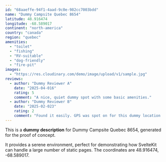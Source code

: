 ```yaml
---
id: "68aaeffe-94f1-4aad-9c0e-982cc7003bdd"
name: "Dummy Campsite Quebec 8654"
latitude: 48.916474
longitude: -68.589017
continent: "north-america"
country: "canada"
region: "quebec"
amenities:
  - "toilet"
  - "fishing"
  - "RV-suitable"
  - "dog-friendly"
  - "fire-pit"
images:
  - "https://res.cloudinary.com/demo/image/upload/v1/sample.jpg"
reviews:
  - author: "Dummy Reviewer A"
    date: "2025-04-016"
    rating: 5
    comment: "A nice, quiet dummy spot with some basic amenities."
  - author: "Dummy Reviewer B"
    date: "2025-02-023"
    rating: 2
    comment: "Found it easily. GPS was spot on for this dummy location."
---
```


This is a **dummy description** for Dummy Campsite Quebec 8654, generated for the proof of concept.

It provides a serene environment, perfect for demonstrating how SvelteKit can handle a large number of static pages. The coordinates are 48.916474, -68.589017.
